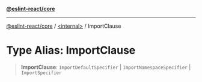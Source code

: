 [**@eslint-react/core**](../../README.md)

***

[@eslint-react/core](../../README.md) / [\<internal\>](../README.md) / ImportClause

# Type Alias: ImportClause

> **ImportClause**: `ImportDefaultSpecifier` \| `ImportNamespaceSpecifier` \| `ImportSpecifier`
